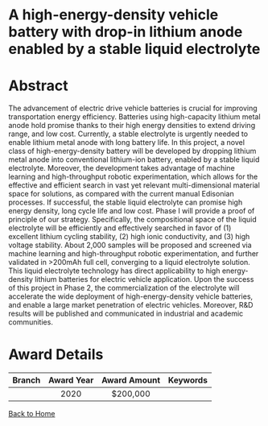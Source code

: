 
A high-energy-density vehicle battery with drop-in lithium anode enabled by a stable liquid electrolyte
=======================================================================================================

# Abstract


The advancement of electric drive vehicle batteries is crucial for improving transportation energy efficiency. Batteries using high-capacity lithium metal anode hold promise thanks to their high energy densities to extend driving range, and low cost. Currently, a stable electrolyte is urgently needed to enable lithium metal anode with long battery life. In this project, a novel class of high-energy-density battery will be developed by dropping lithium metal anode into conventional lithium-ion battery, enabled by a stable liquid electrolyte. Moreover, the development takes advantage of machine learning and high-throughput robotic experimentation, which allows for the effective and efficient search in vast yet relevant multi-dimensional material space for solutions, as compared with the current manual Edisonian processes. If successful, the stable liquid electrolyte can promise high energy density, long cycle life and low cost. Phase I will provide a proof of principle of our strategy. Specifically, the compositional space of the liquid electrolyte will be efficiently and effectively searched in favor of (1) excellent lithium cycling stability, (2) high ionic conductivity, and (3) high voltage stability. About 2,000 samples will be proposed and screened via machine learning and high-throughput robotic experimentation, and further validated in >200mAh full cell, converging to a liquid electrolyte solution. This liquid electrolyte technology has direct applicability to high energy-density lithium batteries for electric vehicle application. Upon the success of this project in Phase 2, the commercialization of the electrolyte will accelerate the wide deployment of high-energy-density vehicle batteries, and enable a large market penetration of electric vehicles. Moreover, R&D results will be published and communicated in industrial and academic communities.  

# Award Details

|Branch|Award Year|Award Amount|Keywords|
| :---: | :---: | :---: | :---: |
||2020|$200,000||
  
  


[Back to Home](https://github.com/chrischow/dod_sbir_awards/JT/#19)